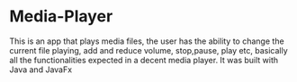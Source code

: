 # Media-Player
This is an app that plays media files, the user has the ability to change the current file playing, add and reduce volume, stop,pause, play etc, basically all the functionalities expected in a decent media player. It was built with Java and JavaFx
